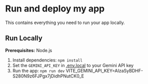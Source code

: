 # Run and deploy my app

This contains everything you need to run your app locally.

## Run Locally

**Prerequisites:**  Node.js


1. Install dependencies:
   `npm install`
2. Set the `GEMINI_API_KEY` in [.env.local](.env.local) to your Gemini API key
3. Run the app:
   `npm run dev`
  VITE_GEMINI_API_KEY=AIzaSyBDHF-S280N9z6FJPgx7jDidhPNutCK0_E
